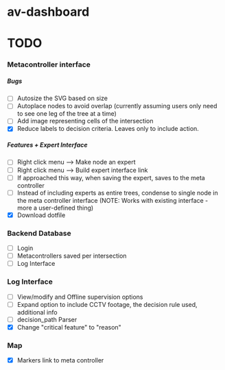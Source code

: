 # av-dashboard

# TODO

### Metacontroller interface
##### Bugs
- [ ] Autosize the SVG based on size
- [ ] Autoplace nodes to avoid overlap (currently assuming users only need to see one leg of the tree at a time)
- [ ] Add image representing cells of the intersection
- [x] Reduce labels to decision criteria. Leaves only to include action.

##### Features + Expert Interface
- [ ] Right click menu --> Make node an expert
- [ ] Right click menu --> Build expert interface link
- [ ] If approached this way, when saving the expert, saves to the meta controller
- [ ] Instead of including experts as entire trees, condense to single node in the meta controller interface (NOTE: Works with existing interface - more a user-defined thing)
- [x] Download dotfile

### Backend Database
- [ ] Login
- [ ] Metacontrollers saved per intersection
- [ ] Log Interface 

### Log Interface
- [ ] View/modify and Offline supervision options
- [ ] Expand option to include CCTV footage, the decision rule used, additional info
- [ ] decision_path Parser
- [x] Change "critical feature" to "reason"

### Map
- [x] Markers link to meta controller
